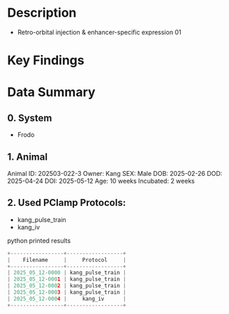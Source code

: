 # Description
- Retro-orbital injection & enhancer-specific expression 01
# Key Findings

# Data Summary

## 0. System
- Frodo

## 1. Animal
Animal ID: 202503-022-3
Owner: Kang
SEX: Male
DOB: 2025-02-26
DOD: 2025-04-24
DOI: 2025-05-12
Age: 10 weeks
Incubated: 2 weeks 

## 2. Used PClamp Protocols:
- kang_pulse_train
- kang_iv




python printed results
```python
+-----------------+------------------+
|    Filename     |     Protocol     |
+-----------------+------------------+
| 2025_05_12-0000 | kang_pulse_train |
| 2025_05_12-0001 | kang_pulse_train |
| 2025_05_12-0002 | kang_pulse_train |
| 2025_05_12-0003 | kang_pulse_train |
| 2025_05_12-0004 |     kang_iv      |
+-----------------+------------------+
```

